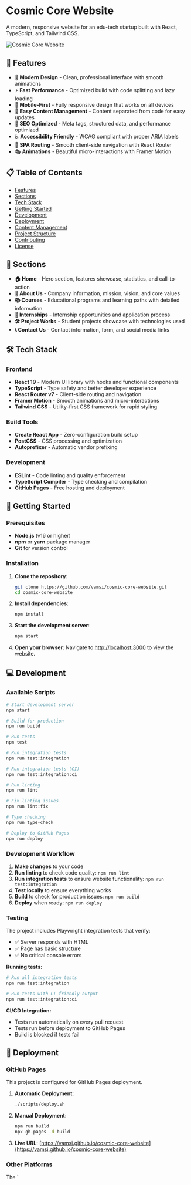 # Cosmic Core Website

A modern, responsive website for an edu-tech startup built with React, TypeScript, and Tailwind CSS.

![Cosmic Core Website](public/COSMIC-logo.png)

## 🌟 Features

- 🎨 **Modern Design** - Clean, professional interface with smooth animations
- ⚡ **Fast Performance** - Optimized build with code splitting and lazy loading
- 📱 **Mobile-First** - Fully responsive design that works on all devices
- 🎯 **Easy Content Management** - Content separated from code for easy updates
- 🚀 **SEO Optimized** - Meta tags, structured data, and performance optimized
- ♿ **Accessibility Friendly** - WCAG compliant with proper ARIA labels
- 🔄 **SPA Routing** - Smooth client-side navigation with React Router
- 🎭 **Animations** - Beautiful micro-interactions with Framer Motion

## 📋 Table of Contents

- [Features](#-features)
- [Sections](#sections)
- [Tech Stack](#-tech-stack)
- [Getting Started](#-getting-started)
- [Development](#-development)
- [Deployment](#-deployment)
- [Content Management](#-content-management)
- [Project Structure](#-project-structure)
- [Contributing](#-contributing)
- [License](#-license)

## 📄 Sections

- **🏠 Home** - Hero section, features showcase, statistics, and call-to-action
- **👥 About Us** - Company information, mission, vision, and core values
- **📚 Courses** - Educational programs and learning paths with detailed information
- **💼 Internships** - Internship opportunities and application process
- **🛠️ Project Works** - Student projects showcase with technologies used
- **📞 Contact Us** - Contact information, form, and social media links

## 🛠️ Tech Stack

### Frontend
- **React 19** - Modern UI library with hooks and functional components
- **TypeScript** - Type safety and better developer experience
- **React Router v7** - Client-side routing and navigation
- **Framer Motion** - Smooth animations and micro-interactions
- **Tailwind CSS** - Utility-first CSS framework for rapid styling

### Build Tools
- **Create React App** - Zero-configuration build setup
- **PostCSS** - CSS processing and optimization
- **Autoprefixer** - Automatic vendor prefixing

### Development
- **ESLint** - Code linting and quality enforcement
- **TypeScript Compiler** - Type checking and compilation
- **GitHub Pages** - Free hosting and deployment

## 🚀 Getting Started

### Prerequisites

- **Node.js** (v16 or higher)
- **npm** or **yarn** package manager
- **Git** for version control

### Installation

1. **Clone the repository**:
   ```bash
   git clone https://github.com/vamsi/cosmic-core-website.git
   cd cosmic-core-website
   ```

2. **Install dependencies**:
   ```bash
   npm install
   ```

3. **Start the development server**:
   ```bash
   npm start
   ```

4. **Open your browser**:
   Navigate to [http://localhost:3000](http://localhost:3000) to view the website.

## 💻 Development

### Available Scripts

```bash
# Start development server
npm start

# Build for production
npm run build

# Run tests
npm test

# Run integration tests
npm run test:integration

# Run integration tests (CI)
npm run test:integration:ci

# Run linting
npm run lint

# Fix linting issues
npm run lint:fix

# Type checking
npm run type-check

# Deploy to GitHub Pages
npm run deploy
```

### Development Workflow

1. **Make changes** to your code
2. **Run linting** to check code quality: `npm run lint`
3. **Run integration tests** to ensure website functionality: `npm run test:integration`
4. **Test locally** to ensure everything works
5. **Build** to check for production issues: `npm run build`
6. **Deploy** when ready: `npm run deploy`

### Testing

The project includes Playwright integration tests that verify:

- ✅ Server responds with HTML
- ✅ Page has basic structure
- ✅ No critical console errors

**Running tests:**
```bash
# Run all integration tests
npm run test:integration

# Run tests with CI-friendly output
npm run test:integration:ci
```

**CI/CD Integration:**
- Tests run automatically on every pull request
- Tests run before deployment to GitHub Pages
- Build is blocked if tests fail

## 🚀 Deployment

### GitHub Pages

This project is configured for GitHub Pages deployment.

1. **Automatic Deployment**:
   ```bash
   ./scripts/deploy.sh
   ```

2. **Manual Deployment**:
   ```bash
   npm run build
   npx gh-pages -d build
   ```

3. **Live URL**: [https://vamsi.github.io/cosmic-core-website](https://vamsi.github.io/cosmic-core-website)

### Other Platforms

The `